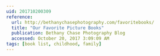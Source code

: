 ```yaml
---
uid: 201710200309
reference:
  url: http://bethanychasephotography.com/favoritebooks/
  title: "Our Favorite Picture Books"
  publication: Bethany Chase Photography Blog
  accessed: October 20, 2017 3:09:09 AM
tags: [book list, childhood, family]
---
```

